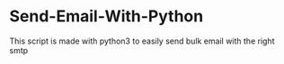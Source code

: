 # Send-Email-With-Python
This script is made with python3 to easily send bulk email with the right smtp
